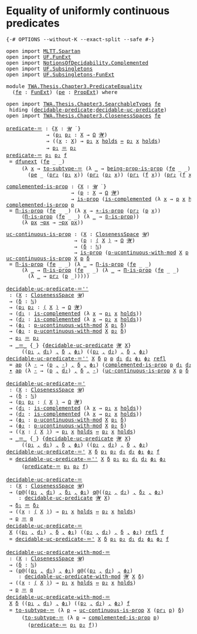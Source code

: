 # Equality of uniformly continuous predicates

<pre class="Agda"><a id="56" class="Symbol">{-#</a> <a id="60" class="Keyword">OPTIONS</a> <a id="68" class="Pragma">--without-K</a> <a id="80" class="Pragma">--exact-split</a> <a id="94" class="Pragma">--safe</a> <a id="101" class="Symbol">#-}</a>

<a id="106" class="Keyword">open</a> <a id="111" class="Keyword">import</a> <a id="118" href="MLTT.Spartan.html" class="Module">MLTT.Spartan</a>
<a id="131" class="Keyword">open</a> <a id="136" class="Keyword">import</a> <a id="143" href="UF.FunExt.html" class="Module">UF.FunExt</a>
<a id="153" class="Keyword">open</a> <a id="158" class="Keyword">import</a> <a id="165" href="NotionsOfDecidability.Complemented.html" class="Module">NotionsOfDecidability.Complemented</a>
<a id="200" class="Keyword">open</a> <a id="205" class="Keyword">import</a> <a id="212" href="UF.Subsingletons.html" class="Module">UF.Subsingletons</a>
<a id="229" class="Keyword">open</a> <a id="234" class="Keyword">import</a> <a id="241" href="UF.Subsingletons-FunExt.html" class="Module">UF.Subsingletons-FunExt</a>

<a id="266" class="Keyword">module</a> <a id="273" href="TWA.Thesis.Chapter3.PredicateEquality.html" class="Module">TWA.Thesis.Chapter3.PredicateEquality</a>
  <a id="313" class="Symbol">(</a><a id="314" href="TWA.Thesis.Chapter3.PredicateEquality.html#314" class="Bound">fe</a> <a id="317" class="Symbol">:</a> <a id="319" href="UF.FunExt.html#970" class="Function">FunExt</a><a id="325" class="Symbol">)</a> <a id="327" class="Symbol">(</a><a id="328" href="TWA.Thesis.Chapter3.PredicateEquality.html#328" class="Bound">pe</a> <a id="331" class="Symbol">:</a> <a id="333" href="UF.Subsingletons.html#14254" class="Function">PropExt</a><a id="340" class="Symbol">)</a> <a id="342" class="Keyword">where</a>

<a id="349" class="Keyword">open</a> <a id="354" class="Keyword">import</a> <a id="361" href="TWA.Thesis.Chapter3.SearchableTypes.html" class="Module">TWA.Thesis.Chapter3.SearchableTypes</a> <a id="397" href="TWA.Thesis.Chapter3.PredicateEquality.html#314" class="Bound">fe</a>
 <a id="401" class="Keyword">hiding</a> <a id="408" class="Symbol">(</a><a id="409" href="TWA.Thesis.Chapter3.SearchableTypes.html#704" class="Function">decidable-predicate</a><a id="428" class="Symbol">;</a><a id="429" href="TWA.Thesis.Chapter3.SearchableTypes.html#6362" class="Function">decidable-uc-predicate</a><a id="451" class="Symbol">)</a>
<a id="453" class="Keyword">open</a> <a id="458" class="Keyword">import</a> <a id="465" href="TWA.Thesis.Chapter3.ClosenessSpaces.html" class="Module">TWA.Thesis.Chapter3.ClosenessSpaces</a> <a id="501" href="TWA.Thesis.Chapter3.PredicateEquality.html#314" class="Bound">fe</a>

<a id="predicate-＝"></a><a id="505" href="TWA.Thesis.Chapter3.PredicateEquality.html#505" class="Function">predicate-＝</a> <a id="517" class="Symbol">:</a> <a id="519" class="Symbol">{</a><a id="520" href="TWA.Thesis.Chapter3.PredicateEquality.html#520" class="Bound">X</a> <a id="522" class="Symbol">:</a> <a id="524" href="MLTT.Universes.html#265" class="Generalizable">𝓤</a> <a id="526" href="MLTT.Universes.html#408" class="Function Operator">̇</a> <a id="528" class="Symbol">}</a>
             <a id="543" class="Symbol">→</a> <a id="545" class="Symbol">(</a><a id="546" href="TWA.Thesis.Chapter3.PredicateEquality.html#546" class="Bound">p₁</a> <a id="549" href="TWA.Thesis.Chapter3.PredicateEquality.html#549" class="Bound">p₂</a> <a id="552" class="Symbol">:</a> <a id="554" href="TWA.Thesis.Chapter3.PredicateEquality.html#520" class="Bound">X</a> <a id="556" class="Symbol">→</a> <a id="558" href="UF.Subsingletons.html#19970" class="Function">Ω</a> <a id="560" href="MLTT.Universes.html#269" class="Generalizable">𝓦</a><a id="561" class="Symbol">)</a>
             <a id="576" class="Symbol">→</a> <a id="578" class="Symbol">((</a><a id="580" href="TWA.Thesis.Chapter3.PredicateEquality.html#580" class="Bound">x</a> <a id="582" class="Symbol">:</a> <a id="584" href="TWA.Thesis.Chapter3.PredicateEquality.html#520" class="Bound">X</a><a id="585" class="Symbol">)</a> <a id="587" class="Symbol">→</a> <a id="589" href="TWA.Thesis.Chapter3.PredicateEquality.html#546" class="Bound">p₁</a> <a id="592" href="TWA.Thesis.Chapter3.PredicateEquality.html#580" class="Bound">x</a> <a id="594" href="UF.Subsingletons.html#20026" class="Function Operator">holds</a> <a id="600" href="Notation.General.html#1602" class="Function Operator">⇔</a> <a id="602" href="TWA.Thesis.Chapter3.PredicateEquality.html#549" class="Bound">p₂</a> <a id="605" href="TWA.Thesis.Chapter3.PredicateEquality.html#580" class="Bound">x</a> <a id="607" href="UF.Subsingletons.html#20026" class="Function Operator">holds</a><a id="612" class="Symbol">)</a>
             <a id="627" class="Symbol">→</a> <a id="629" href="TWA.Thesis.Chapter3.PredicateEquality.html#546" class="Bound">p₁</a> <a id="632" href="MLTT.Id.html#207" class="Datatype Operator">＝</a> <a id="634" href="TWA.Thesis.Chapter3.PredicateEquality.html#549" class="Bound">p₂</a>
<a id="637" href="TWA.Thesis.Chapter3.PredicateEquality.html#505" class="Function">predicate-＝</a> <a id="649" href="TWA.Thesis.Chapter3.PredicateEquality.html#649" class="Bound">p₁</a> <a id="652" href="TWA.Thesis.Chapter3.PredicateEquality.html#652" class="Bound">p₂</a> <a id="655" href="TWA.Thesis.Chapter3.PredicateEquality.html#655" class="Bound">f</a>
 <a id="658" class="Symbol">=</a> <a id="660" href="UF.FunExt.html#1217" class="Function">dfunext</a> <a id="668" class="Symbol">(</a><a id="669" href="TWA.Thesis.Chapter3.PredicateEquality.html#314" class="Bound">fe</a> <a id="672" class="Symbol">_</a> <a id="674" class="Symbol">_)</a>
     <a id="682" class="Symbol">(λ</a> <a id="685" href="TWA.Thesis.Chapter3.PredicateEquality.html#685" class="Bound">x</a> <a id="687" class="Symbol">→</a> <a id="689" href="UF.Subsingletons.html#11071" class="Function">to-subtype-＝</a> <a id="702" class="Symbol">(λ</a> <a id="705" href="TWA.Thesis.Chapter3.PredicateEquality.html#705" class="Bound">_</a> <a id="707" class="Symbol">→</a> <a id="709" href="UF.Subsingletons-FunExt.html#1388" class="Function">being-prop-is-prop</a> <a id="728" class="Symbol">(</a><a id="729" href="TWA.Thesis.Chapter3.PredicateEquality.html#314" class="Bound">fe</a> <a id="732" class="Symbol">_</a> <a id="734" class="Symbol">_))</a>
       <a id="745" class="Symbol">(</a><a id="746" href="TWA.Thesis.Chapter3.PredicateEquality.html#328" class="Bound">pe</a> <a id="749" class="Symbol">_</a> <a id="751" class="Symbol">(</a><a id="752" href="MLTT.Sigma-Type.html#224" class="Field">pr₂</a> <a id="756" class="Symbol">(</a><a id="757" href="TWA.Thesis.Chapter3.PredicateEquality.html#649" class="Bound">p₁</a> <a id="760" href="TWA.Thesis.Chapter3.PredicateEquality.html#685" class="Bound">x</a><a id="761" class="Symbol">))</a> <a id="764" class="Symbol">(</a><a id="765" href="MLTT.Sigma-Type.html#224" class="Field">pr₂</a> <a id="769" class="Symbol">(</a><a id="770" href="TWA.Thesis.Chapter3.PredicateEquality.html#652" class="Bound">p₂</a> <a id="773" href="TWA.Thesis.Chapter3.PredicateEquality.html#685" class="Bound">x</a><a id="774" class="Symbol">))</a> <a id="777" class="Symbol">(</a><a id="778" href="MLTT.Sigma-Type.html#213" class="Field">pr₁</a> <a id="782" class="Symbol">(</a><a id="783" href="TWA.Thesis.Chapter3.PredicateEquality.html#655" class="Bound">f</a> <a id="785" href="TWA.Thesis.Chapter3.PredicateEquality.html#685" class="Bound">x</a><a id="786" class="Symbol">))</a> <a id="789" class="Symbol">(</a><a id="790" href="MLTT.Sigma-Type.html#224" class="Field">pr₂</a> <a id="794" class="Symbol">(</a><a id="795" href="TWA.Thesis.Chapter3.PredicateEquality.html#655" class="Bound">f</a> <a id="797" href="TWA.Thesis.Chapter3.PredicateEquality.html#685" class="Bound">x</a><a id="798" class="Symbol">))))</a>

<a id="complemented-is-prop"></a><a id="804" href="TWA.Thesis.Chapter3.PredicateEquality.html#804" class="Function">complemented-is-prop</a> <a id="825" class="Symbol">:</a> <a id="827" class="Symbol">{</a><a id="828" href="TWA.Thesis.Chapter3.PredicateEquality.html#828" class="Bound">X</a> <a id="830" class="Symbol">:</a> <a id="832" href="MLTT.Universes.html#265" class="Generalizable">𝓤</a> <a id="834" href="MLTT.Universes.html#408" class="Function Operator">̇</a> <a id="836" class="Symbol">}</a>
                     <a id="859" class="Symbol">→</a> <a id="861" class="Symbol">(</a><a id="862" href="TWA.Thesis.Chapter3.PredicateEquality.html#862" class="Bound">p</a> <a id="864" class="Symbol">:</a> <a id="866" href="TWA.Thesis.Chapter3.PredicateEquality.html#828" class="Bound">X</a> <a id="868" class="Symbol">→</a> <a id="870" href="UF.Subsingletons.html#19970" class="Function">Ω</a> <a id="872" href="MLTT.Universes.html#269" class="Generalizable">𝓦</a><a id="873" class="Symbol">)</a>
                     <a id="896" class="Symbol">→</a> <a id="898" href="UF.Subsingletons.html#484" class="Function">is-prop</a> <a id="906" class="Symbol">(</a><a id="907" href="NotionsOfDecidability.Complemented.html#500" class="Function">is-complemented</a> <a id="923" class="Symbol">(λ</a> <a id="926" href="TWA.Thesis.Chapter3.PredicateEquality.html#926" class="Bound">x</a> <a id="928" class="Symbol">→</a> <a id="930" href="TWA.Thesis.Chapter3.PredicateEquality.html#862" class="Bound">p</a> <a id="932" href="TWA.Thesis.Chapter3.PredicateEquality.html#926" class="Bound">x</a> <a id="934" href="UF.Subsingletons.html#20026" class="Function Operator">holds</a><a id="939" class="Symbol">))</a>
<a id="942" href="TWA.Thesis.Chapter3.PredicateEquality.html#804" class="Function">complemented-is-prop</a> <a id="963" href="TWA.Thesis.Chapter3.PredicateEquality.html#963" class="Bound">p</a>
 <a id="966" class="Symbol">=</a> <a id="968" href="UF.Subsingletons-FunExt.html#634" class="Function">Π-is-prop</a> <a id="978" class="Symbol">(</a><a id="979" href="TWA.Thesis.Chapter3.PredicateEquality.html#314" class="Bound">fe</a> <a id="982" class="Symbol">_</a> <a id="984" class="Symbol">_)</a> <a id="987" class="Symbol">(λ</a> <a id="990" href="TWA.Thesis.Chapter3.PredicateEquality.html#990" class="Bound">x</a> <a id="992" class="Symbol">→</a> <a id="994" href="UF.Subsingletons.html#17350" class="Function">+-is-prop</a> <a id="1004" class="Symbol">(</a><a id="1005" href="MLTT.Sigma-Type.html#224" class="Field">pr₂</a> <a id="1009" class="Symbol">(</a><a id="1010" href="TWA.Thesis.Chapter3.PredicateEquality.html#963" class="Bound">p</a> <a id="1012" href="TWA.Thesis.Chapter3.PredicateEquality.html#990" class="Bound">x</a><a id="1013" class="Symbol">))</a>
     <a id="1021" class="Symbol">(</a><a id="1022" href="UF.Subsingletons-FunExt.html#634" class="Function">Π-is-prop</a> <a id="1032" class="Symbol">(</a><a id="1033" href="TWA.Thesis.Chapter3.PredicateEquality.html#314" class="Bound">fe</a> <a id="1036" class="Symbol">_</a> <a id="1038" class="Symbol">_)</a> <a id="1041" class="Symbol">(λ</a> <a id="1044" href="TWA.Thesis.Chapter3.PredicateEquality.html#1044" class="Bound">_</a> <a id="1046" class="Symbol">→</a> <a id="1048" href="UF.Subsingletons.html#2826" class="Function">𝟘-is-prop</a><a id="1057" class="Symbol">))</a>
     <a id="1065" class="Symbol">(λ</a> <a id="1068" href="TWA.Thesis.Chapter3.PredicateEquality.html#1068" class="Bound">px</a> <a id="1071" href="TWA.Thesis.Chapter3.PredicateEquality.html#1071" class="Bound">¬px</a> <a id="1075" class="Symbol">→</a> <a id="1077" href="TWA.Thesis.Chapter3.PredicateEquality.html#1071" class="Bound">¬px</a> <a id="1081" href="TWA.Thesis.Chapter3.PredicateEquality.html#1068" class="Bound">px</a><a id="1083" class="Symbol">))</a>

<a id="uc-continuous-is-prop"></a><a id="1087" href="TWA.Thesis.Chapter3.PredicateEquality.html#1087" class="Function">uc-continuous-is-prop</a> <a id="1109" class="Symbol">:</a> <a id="1111" class="Symbol">(</a><a id="1112" href="TWA.Thesis.Chapter3.PredicateEquality.html#1112" class="Bound">X</a> <a id="1114" class="Symbol">:</a> <a id="1116" href="TWA.Thesis.Chapter3.ClosenessSpaces.html#2292" class="Function">ClosenessSpace</a> <a id="1131" href="MLTT.Universes.html#265" class="Generalizable">𝓤</a><a id="1132" class="Symbol">)</a>
                      <a id="1156" class="Symbol">→</a> <a id="1158" class="Symbol">(</a><a id="1159" href="TWA.Thesis.Chapter3.PredicateEquality.html#1159" class="Bound">p</a> <a id="1161" class="Symbol">:</a> <a id="1163" href="TWA.Thesis.Chapter3.ClosenessSpaces.html#2465" class="Function Operator">⟨</a> <a id="1165" href="TWA.Thesis.Chapter3.PredicateEquality.html#1112" class="Bound">X</a> <a id="1167" href="TWA.Thesis.Chapter3.ClosenessSpaces.html#2465" class="Function Operator">⟩</a> <a id="1169" class="Symbol">→</a> <a id="1171" href="UF.Subsingletons.html#19970" class="Function">Ω</a> <a id="1173" href="MLTT.Universes.html#269" class="Generalizable">𝓦</a><a id="1174" class="Symbol">)</a>
                      <a id="1198" class="Symbol">→</a> <a id="1200" class="Symbol">(</a><a id="1201" href="TWA.Thesis.Chapter3.PredicateEquality.html#1201" class="Bound">δ</a> <a id="1203" class="Symbol">:</a> <a id="1205" href="MLTT.Natural-Numbers-Type.html#110" class="Datatype">ℕ</a><a id="1206" class="Symbol">)</a>
                      <a id="1230" class="Symbol">→</a> <a id="1232" href="UF.Subsingletons.html#484" class="Function">is-prop</a> <a id="1240" class="Symbol">(</a><a id="1241" href="TWA.Thesis.Chapter3.ClosenessSpaces.html#7603" class="Function">p-ucontinuous-with-mod</a> <a id="1264" href="TWA.Thesis.Chapter3.PredicateEquality.html#1112" class="Bound">X</a> <a id="1266" href="TWA.Thesis.Chapter3.PredicateEquality.html#1159" class="Bound">p</a> <a id="1268" href="TWA.Thesis.Chapter3.PredicateEquality.html#1201" class="Bound">δ</a><a id="1269" class="Symbol">)</a>
<a id="1271" href="TWA.Thesis.Chapter3.PredicateEquality.html#1087" class="Function">uc-continuous-is-prop</a> <a id="1293" href="TWA.Thesis.Chapter3.PredicateEquality.html#1293" class="Bound">X</a> <a id="1295" href="TWA.Thesis.Chapter3.PredicateEquality.html#1295" class="Bound">p</a> <a id="1297" href="TWA.Thesis.Chapter3.PredicateEquality.html#1297" class="Bound">δ</a>
 <a id="1300" class="Symbol">=</a> <a id="1302" href="UF.Subsingletons-FunExt.html#634" class="Function">Π-is-prop</a> <a id="1312" class="Symbol">(</a><a id="1313" href="TWA.Thesis.Chapter3.PredicateEquality.html#314" class="Bound">fe</a> <a id="1316" class="Symbol">_</a> <a id="1318" class="Symbol">_)</a> <a id="1321" class="Symbol">(λ</a> <a id="1324" href="TWA.Thesis.Chapter3.PredicateEquality.html#1324" class="Bound">_</a> <a id="1326" class="Symbol">→</a> <a id="1328" href="UF.Subsingletons-FunExt.html#634" class="Function">Π-is-prop</a> <a id="1338" class="Symbol">(</a><a id="1339" href="TWA.Thesis.Chapter3.PredicateEquality.html#314" class="Bound">fe</a> <a id="1342" class="Symbol">_</a> <a id="1344" class="Symbol">_)</a>
     <a id="1352" class="Symbol">(λ</a> <a id="1355" href="TWA.Thesis.Chapter3.PredicateEquality.html#1355" class="Bound">_</a> <a id="1357" class="Symbol">→</a> <a id="1359" href="UF.Subsingletons-FunExt.html#634" class="Function">Π-is-prop</a> <a id="1369" class="Symbol">(</a><a id="1370" href="TWA.Thesis.Chapter3.PredicateEquality.html#314" class="Bound">fe</a> <a id="1373" class="Symbol">_</a> <a id="1375" class="Symbol">_)</a> <a id="1378" class="Symbol">(λ</a> <a id="1381" href="TWA.Thesis.Chapter3.PredicateEquality.html#1381" class="Bound">_</a> <a id="1383" class="Symbol">→</a> <a id="1385" href="UF.Subsingletons-FunExt.html#634" class="Function">Π-is-prop</a> <a id="1395" class="Symbol">(</a><a id="1396" href="TWA.Thesis.Chapter3.PredicateEquality.html#314" class="Bound">fe</a> <a id="1399" class="Symbol">_</a> <a id="1401" class="Symbol">_)</a>
       <a id="1411" class="Symbol">(λ</a> <a id="1414" href="TWA.Thesis.Chapter3.PredicateEquality.html#1414" class="Bound">_</a> <a id="1416" class="Symbol">→</a> <a id="1418" href="MLTT.Sigma-Type.html#224" class="Field">pr₂</a> <a id="1422" class="Symbol">(</a><a id="1423" href="TWA.Thesis.Chapter3.PredicateEquality.html#1295" class="Bound">p</a> <a id="1425" class="Symbol">_)))))</a>

<a id="decidable-uc-predicate-＝&#39;&#39;"></a><a id="1433" href="TWA.Thesis.Chapter3.PredicateEquality.html#1433" class="Function">decidable-uc-predicate-＝&#39;&#39;</a>
 <a id="1461" class="Symbol">:</a> <a id="1463" class="Symbol">(</a><a id="1464" href="TWA.Thesis.Chapter3.PredicateEquality.html#1464" class="Bound">X</a> <a id="1466" class="Symbol">:</a> <a id="1468" href="TWA.Thesis.Chapter3.ClosenessSpaces.html#2292" class="Function">ClosenessSpace</a> <a id="1483" href="MLTT.Universes.html#265" class="Generalizable">𝓤</a><a id="1484" class="Symbol">)</a>
 <a id="1487" class="Symbol">→</a> <a id="1489" class="Symbol">(</a><a id="1490" href="TWA.Thesis.Chapter3.PredicateEquality.html#1490" class="Bound">δ</a> <a id="1492" class="Symbol">:</a> <a id="1494" href="MLTT.Natural-Numbers-Type.html#110" class="Datatype">ℕ</a><a id="1495" class="Symbol">)</a>
 <a id="1498" class="Symbol">→</a> <a id="1500" class="Symbol">(</a><a id="1501" href="TWA.Thesis.Chapter3.PredicateEquality.html#1501" class="Bound">p₁</a> <a id="1504" href="TWA.Thesis.Chapter3.PredicateEquality.html#1504" class="Bound">p₂</a> <a id="1507" class="Symbol">:</a> <a id="1509" href="TWA.Thesis.Chapter3.ClosenessSpaces.html#2465" class="Function Operator">⟨</a> <a id="1511" href="TWA.Thesis.Chapter3.PredicateEquality.html#1464" class="Bound">X</a> <a id="1513" href="TWA.Thesis.Chapter3.ClosenessSpaces.html#2465" class="Function Operator">⟩</a> <a id="1515" class="Symbol">→</a> <a id="1517" href="UF.Subsingletons.html#19970" class="Function">Ω</a> <a id="1519" href="MLTT.Universes.html#269" class="Generalizable">𝓦</a><a id="1520" class="Symbol">)</a>
 <a id="1523" class="Symbol">→</a> <a id="1525" class="Symbol">(</a><a id="1526" href="TWA.Thesis.Chapter3.PredicateEquality.html#1526" class="Bound">d₁</a> <a id="1529" class="Symbol">:</a> <a id="1531" href="NotionsOfDecidability.Complemented.html#500" class="Function">is-complemented</a> <a id="1547" class="Symbol">(λ</a> <a id="1550" href="TWA.Thesis.Chapter3.PredicateEquality.html#1550" class="Bound">x</a> <a id="1552" class="Symbol">→</a> <a id="1554" href="TWA.Thesis.Chapter3.PredicateEquality.html#1501" class="Bound">p₁</a> <a id="1557" href="TWA.Thesis.Chapter3.PredicateEquality.html#1550" class="Bound">x</a> <a id="1559" href="UF.Subsingletons.html#20026" class="Function Operator">holds</a><a id="1564" class="Symbol">))</a>
 <a id="1568" class="Symbol">→</a> <a id="1570" class="Symbol">(</a><a id="1571" href="TWA.Thesis.Chapter3.PredicateEquality.html#1571" class="Bound">d₂</a> <a id="1574" class="Symbol">:</a> <a id="1576" href="NotionsOfDecidability.Complemented.html#500" class="Function">is-complemented</a> <a id="1592" class="Symbol">(λ</a> <a id="1595" href="TWA.Thesis.Chapter3.PredicateEquality.html#1595" class="Bound">x</a> <a id="1597" class="Symbol">→</a> <a id="1599" href="TWA.Thesis.Chapter3.PredicateEquality.html#1504" class="Bound">p₂</a> <a id="1602" href="TWA.Thesis.Chapter3.PredicateEquality.html#1595" class="Bound">x</a> <a id="1604" href="UF.Subsingletons.html#20026" class="Function Operator">holds</a><a id="1609" class="Symbol">))</a>
 <a id="1613" class="Symbol">→</a> <a id="1615" class="Symbol">(</a><a id="1616" href="TWA.Thesis.Chapter3.PredicateEquality.html#1616" class="Bound">ϕ₁</a> <a id="1619" class="Symbol">:</a> <a id="1621" href="TWA.Thesis.Chapter3.ClosenessSpaces.html#7603" class="Function">p-ucontinuous-with-mod</a> <a id="1644" href="TWA.Thesis.Chapter3.PredicateEquality.html#1464" class="Bound">X</a> <a id="1646" href="TWA.Thesis.Chapter3.PredicateEquality.html#1501" class="Bound">p₁</a> <a id="1649" href="TWA.Thesis.Chapter3.PredicateEquality.html#1490" class="Bound">δ</a><a id="1650" class="Symbol">)</a>
 <a id="1653" class="Symbol">→</a> <a id="1655" class="Symbol">(</a><a id="1656" href="TWA.Thesis.Chapter3.PredicateEquality.html#1656" class="Bound">ϕ₂</a> <a id="1659" class="Symbol">:</a> <a id="1661" href="TWA.Thesis.Chapter3.ClosenessSpaces.html#7603" class="Function">p-ucontinuous-with-mod</a> <a id="1684" href="TWA.Thesis.Chapter3.PredicateEquality.html#1464" class="Bound">X</a> <a id="1686" href="TWA.Thesis.Chapter3.PredicateEquality.html#1504" class="Bound">p₂</a> <a id="1689" href="TWA.Thesis.Chapter3.PredicateEquality.html#1490" class="Bound">δ</a><a id="1690" class="Symbol">)</a>
 <a id="1693" class="Symbol">→</a> <a id="1695" href="TWA.Thesis.Chapter3.PredicateEquality.html#1501" class="Bound">p₁</a> <a id="1698" href="MLTT.Id.html#207" class="Datatype Operator">＝</a> <a id="1700" href="TWA.Thesis.Chapter3.PredicateEquality.html#1504" class="Bound">p₂</a>
 <a id="1704" class="Symbol">→</a> <a id="1706" href="MLTT.Id.html#207" class="Datatype Operator">_＝_</a> <a id="1710" class="Symbol">{_}</a> <a id="1714" class="Symbol">{</a><a id="1715" href="TWA.Thesis.Chapter3.ClosenessSpaces.html#10218" class="Function">decidable-uc-predicate</a> <a id="1738" href="MLTT.Universes.html#269" class="Generalizable">𝓦</a> <a id="1740" href="TWA.Thesis.Chapter3.PredicateEquality.html#1464" class="Bound">X</a><a id="1741" class="Symbol">}</a>
     <a id="1748" class="Symbol">((</a><a id="1750" href="TWA.Thesis.Chapter3.PredicateEquality.html#1501" class="Bound">p₁</a> <a id="1753" href="MLTT.Sigma.html#409" class="InductiveConstructor Operator">,</a> <a id="1755" href="TWA.Thesis.Chapter3.PredicateEquality.html#1526" class="Bound">d₁</a><a id="1757" class="Symbol">)</a> <a id="1759" href="MLTT.Sigma.html#409" class="InductiveConstructor Operator">,</a> <a id="1761" href="TWA.Thesis.Chapter3.PredicateEquality.html#1490" class="Bound">δ</a> <a id="1763" href="MLTT.Sigma.html#409" class="InductiveConstructor Operator">,</a> <a id="1765" href="TWA.Thesis.Chapter3.PredicateEquality.html#1616" class="Bound">ϕ₁</a><a id="1767" class="Symbol">)</a> <a id="1769" class="Symbol">((</a><a id="1771" href="TWA.Thesis.Chapter3.PredicateEquality.html#1504" class="Bound">p₂</a> <a id="1774" href="MLTT.Sigma.html#409" class="InductiveConstructor Operator">,</a> <a id="1776" href="TWA.Thesis.Chapter3.PredicateEquality.html#1571" class="Bound">d₂</a><a id="1778" class="Symbol">)</a> <a id="1780" href="MLTT.Sigma.html#409" class="InductiveConstructor Operator">,</a> <a id="1782" href="TWA.Thesis.Chapter3.PredicateEquality.html#1490" class="Bound">δ</a> <a id="1784" href="MLTT.Sigma.html#409" class="InductiveConstructor Operator">,</a> <a id="1786" href="TWA.Thesis.Chapter3.PredicateEquality.html#1656" class="Bound">ϕ₂</a><a id="1788" class="Symbol">)</a>
<a id="1790" href="TWA.Thesis.Chapter3.PredicateEquality.html#1433" class="Function">decidable-uc-predicate-＝&#39;&#39;</a> <a id="1817" href="TWA.Thesis.Chapter3.PredicateEquality.html#1817" class="Bound">X</a> <a id="1819" href="TWA.Thesis.Chapter3.PredicateEquality.html#1819" class="Bound">δ</a> <a id="1821" href="TWA.Thesis.Chapter3.PredicateEquality.html#1821" class="Bound">p</a> <a id="1823" href="TWA.Thesis.Chapter3.PredicateEquality.html#1821" class="Bound">p</a> <a id="1825" href="TWA.Thesis.Chapter3.PredicateEquality.html#1825" class="Bound">d₁</a> <a id="1828" href="TWA.Thesis.Chapter3.PredicateEquality.html#1828" class="Bound">d₂</a> <a id="1831" href="TWA.Thesis.Chapter3.PredicateEquality.html#1831" class="Bound">ϕ₁</a> <a id="1834" href="TWA.Thesis.Chapter3.PredicateEquality.html#1834" class="Bound">ϕ₂</a> <a id="1837" href="MLTT.Identity-Type.html#172" class="InductiveConstructor">refl</a>
 <a id="1843" class="Symbol">=</a> <a id="1845" href="MLTT.Id.html#1151" class="Function">ap</a> <a id="1848" class="Symbol">(λ</a> <a id="1851" href="TWA.Thesis.Chapter3.PredicateEquality.html#1851" class="Bound">-</a> <a id="1853" class="Symbol">→</a> <a id="1855" class="Symbol">(</a><a id="1856" href="TWA.Thesis.Chapter3.PredicateEquality.html#1821" class="Bound">p</a> <a id="1858" href="MLTT.Sigma.html#409" class="InductiveConstructor Operator">,</a> <a id="1860" href="TWA.Thesis.Chapter3.PredicateEquality.html#1851" class="Bound">-</a><a id="1861" class="Symbol">)</a> <a id="1863" href="MLTT.Sigma.html#409" class="InductiveConstructor Operator">,</a> <a id="1865" href="TWA.Thesis.Chapter3.PredicateEquality.html#1819" class="Bound">δ</a> <a id="1867" href="MLTT.Sigma.html#409" class="InductiveConstructor Operator">,</a> <a id="1869" href="TWA.Thesis.Chapter3.PredicateEquality.html#1831" class="Bound">ϕ₁</a><a id="1871" class="Symbol">)</a> <a id="1873" class="Symbol">(</a><a id="1874" href="TWA.Thesis.Chapter3.PredicateEquality.html#804" class="Function">complemented-is-prop</a> <a id="1895" href="TWA.Thesis.Chapter3.PredicateEquality.html#1821" class="Bound">p</a> <a id="1897" href="TWA.Thesis.Chapter3.PredicateEquality.html#1825" class="Bound">d₁</a> <a id="1900" href="TWA.Thesis.Chapter3.PredicateEquality.html#1828" class="Bound">d₂</a><a id="1902" class="Symbol">)</a>
 <a id="1905" href="MLTT.Id.html#983" class="Function Operator">∙</a> <a id="1907" href="MLTT.Id.html#1151" class="Function">ap</a> <a id="1910" class="Symbol">(λ</a> <a id="1913" href="TWA.Thesis.Chapter3.PredicateEquality.html#1913" class="Bound">-</a> <a id="1915" class="Symbol">→</a> <a id="1917" class="Symbol">(</a><a id="1918" href="TWA.Thesis.Chapter3.PredicateEquality.html#1821" class="Bound">p</a> <a id="1920" href="MLTT.Sigma.html#409" class="InductiveConstructor Operator">,</a> <a id="1922" href="TWA.Thesis.Chapter3.PredicateEquality.html#1828" class="Bound">d₂</a><a id="1924" class="Symbol">)</a> <a id="1926" href="MLTT.Sigma.html#409" class="InductiveConstructor Operator">,</a> <a id="1928" href="TWA.Thesis.Chapter3.PredicateEquality.html#1819" class="Bound">δ</a> <a id="1930" href="MLTT.Sigma.html#409" class="InductiveConstructor Operator">,</a> <a id="1932" href="TWA.Thesis.Chapter3.PredicateEquality.html#1913" class="Bound">-</a><a id="1933" class="Symbol">)</a> <a id="1935" class="Symbol">(</a><a id="1936" href="TWA.Thesis.Chapter3.PredicateEquality.html#1087" class="Function">uc-continuous-is-prop</a> <a id="1958" href="TWA.Thesis.Chapter3.PredicateEquality.html#1817" class="Bound">X</a> <a id="1960" href="TWA.Thesis.Chapter3.PredicateEquality.html#1821" class="Bound">p</a> <a id="1962" href="TWA.Thesis.Chapter3.PredicateEquality.html#1819" class="Bound">δ</a> <a id="1964" href="TWA.Thesis.Chapter3.PredicateEquality.html#1831" class="Bound">ϕ₁</a> <a id="1967" href="TWA.Thesis.Chapter3.PredicateEquality.html#1834" class="Bound">ϕ₂</a><a id="1969" class="Symbol">)</a>

<a id="decidable-uc-predicate-＝&#39;"></a><a id="1972" href="TWA.Thesis.Chapter3.PredicateEquality.html#1972" class="Function">decidable-uc-predicate-＝&#39;</a>
 <a id="1999" class="Symbol">:</a> <a id="2001" class="Symbol">(</a><a id="2002" href="TWA.Thesis.Chapter3.PredicateEquality.html#2002" class="Bound">X</a> <a id="2004" class="Symbol">:</a> <a id="2006" href="TWA.Thesis.Chapter3.ClosenessSpaces.html#2292" class="Function">ClosenessSpace</a> <a id="2021" href="MLTT.Universes.html#265" class="Generalizable">𝓤</a><a id="2022" class="Symbol">)</a>
 <a id="2025" class="Symbol">→</a> <a id="2027" class="Symbol">(</a><a id="2028" href="TWA.Thesis.Chapter3.PredicateEquality.html#2028" class="Bound">δ</a> <a id="2030" class="Symbol">:</a> <a id="2032" href="MLTT.Natural-Numbers-Type.html#110" class="Datatype">ℕ</a><a id="2033" class="Symbol">)</a>
 <a id="2036" class="Symbol">→</a> <a id="2038" class="Symbol">(</a><a id="2039" href="TWA.Thesis.Chapter3.PredicateEquality.html#2039" class="Bound">p₁</a> <a id="2042" href="TWA.Thesis.Chapter3.PredicateEquality.html#2042" class="Bound">p₂</a> <a id="2045" class="Symbol">:</a> <a id="2047" href="TWA.Thesis.Chapter3.ClosenessSpaces.html#2465" class="Function Operator">⟨</a> <a id="2049" href="TWA.Thesis.Chapter3.PredicateEquality.html#2002" class="Bound">X</a> <a id="2051" href="TWA.Thesis.Chapter3.ClosenessSpaces.html#2465" class="Function Operator">⟩</a> <a id="2053" class="Symbol">→</a> <a id="2055" href="UF.Subsingletons.html#19970" class="Function">Ω</a> <a id="2057" href="MLTT.Universes.html#269" class="Generalizable">𝓦</a><a id="2058" class="Symbol">)</a>
 <a id="2061" class="Symbol">→</a> <a id="2063" class="Symbol">(</a><a id="2064" href="TWA.Thesis.Chapter3.PredicateEquality.html#2064" class="Bound">d₁</a> <a id="2067" class="Symbol">:</a> <a id="2069" href="NotionsOfDecidability.Complemented.html#500" class="Function">is-complemented</a> <a id="2085" class="Symbol">(λ</a> <a id="2088" href="TWA.Thesis.Chapter3.PredicateEquality.html#2088" class="Bound">x</a> <a id="2090" class="Symbol">→</a> <a id="2092" href="TWA.Thesis.Chapter3.PredicateEquality.html#2039" class="Bound">p₁</a> <a id="2095" href="TWA.Thesis.Chapter3.PredicateEquality.html#2088" class="Bound">x</a> <a id="2097" href="UF.Subsingletons.html#20026" class="Function Operator">holds</a><a id="2102" class="Symbol">))</a>
 <a id="2106" class="Symbol">→</a> <a id="2108" class="Symbol">(</a><a id="2109" href="TWA.Thesis.Chapter3.PredicateEquality.html#2109" class="Bound">d₂</a> <a id="2112" class="Symbol">:</a> <a id="2114" href="NotionsOfDecidability.Complemented.html#500" class="Function">is-complemented</a> <a id="2130" class="Symbol">(λ</a> <a id="2133" href="TWA.Thesis.Chapter3.PredicateEquality.html#2133" class="Bound">x</a> <a id="2135" class="Symbol">→</a> <a id="2137" href="TWA.Thesis.Chapter3.PredicateEquality.html#2042" class="Bound">p₂</a> <a id="2140" href="TWA.Thesis.Chapter3.PredicateEquality.html#2133" class="Bound">x</a> <a id="2142" href="UF.Subsingletons.html#20026" class="Function Operator">holds</a><a id="2147" class="Symbol">))</a>
 <a id="2151" class="Symbol">→</a> <a id="2153" class="Symbol">(</a><a id="2154" href="TWA.Thesis.Chapter3.PredicateEquality.html#2154" class="Bound">ϕ₁</a> <a id="2157" class="Symbol">:</a> <a id="2159" href="TWA.Thesis.Chapter3.ClosenessSpaces.html#7603" class="Function">p-ucontinuous-with-mod</a> <a id="2182" href="TWA.Thesis.Chapter3.PredicateEquality.html#2002" class="Bound">X</a> <a id="2184" href="TWA.Thesis.Chapter3.PredicateEquality.html#2039" class="Bound">p₁</a> <a id="2187" href="TWA.Thesis.Chapter3.PredicateEquality.html#2028" class="Bound">δ</a><a id="2188" class="Symbol">)</a>
 <a id="2191" class="Symbol">→</a> <a id="2193" class="Symbol">(</a><a id="2194" href="TWA.Thesis.Chapter3.PredicateEquality.html#2194" class="Bound">ϕ₂</a> <a id="2197" class="Symbol">:</a> <a id="2199" href="TWA.Thesis.Chapter3.ClosenessSpaces.html#7603" class="Function">p-ucontinuous-with-mod</a> <a id="2222" href="TWA.Thesis.Chapter3.PredicateEquality.html#2002" class="Bound">X</a> <a id="2224" href="TWA.Thesis.Chapter3.PredicateEquality.html#2042" class="Bound">p₂</a> <a id="2227" href="TWA.Thesis.Chapter3.PredicateEquality.html#2028" class="Bound">δ</a><a id="2228" class="Symbol">)</a>
 <a id="2231" class="Symbol">→</a> <a id="2233" class="Symbol">((</a><a id="2235" href="TWA.Thesis.Chapter3.PredicateEquality.html#2235" class="Bound">x</a> <a id="2237" class="Symbol">:</a> <a id="2239" href="TWA.Thesis.Chapter3.ClosenessSpaces.html#2465" class="Function Operator">⟨</a> <a id="2241" href="TWA.Thesis.Chapter3.PredicateEquality.html#2002" class="Bound">X</a> <a id="2243" href="TWA.Thesis.Chapter3.ClosenessSpaces.html#2465" class="Function Operator">⟩</a><a id="2244" class="Symbol">)</a> <a id="2246" class="Symbol">→</a> <a id="2248" href="TWA.Thesis.Chapter3.PredicateEquality.html#2039" class="Bound">p₁</a> <a id="2251" href="TWA.Thesis.Chapter3.PredicateEquality.html#2235" class="Bound">x</a> <a id="2253" href="UF.Subsingletons.html#20026" class="Function Operator">holds</a> <a id="2259" href="Notation.General.html#1602" class="Function Operator">⇔</a> <a id="2261" href="TWA.Thesis.Chapter3.PredicateEquality.html#2042" class="Bound">p₂</a> <a id="2264" href="TWA.Thesis.Chapter3.PredicateEquality.html#2235" class="Bound">x</a> <a id="2266" href="UF.Subsingletons.html#20026" class="Function Operator">holds</a><a id="2271" class="Symbol">)</a>
 <a id="2274" class="Symbol">→</a> <a id="2276" href="MLTT.Id.html#207" class="Datatype Operator">_＝_</a> <a id="2280" class="Symbol">{_}</a> <a id="2284" class="Symbol">{</a><a id="2285" href="TWA.Thesis.Chapter3.ClosenessSpaces.html#10218" class="Function">decidable-uc-predicate</a> <a id="2308" href="MLTT.Universes.html#269" class="Generalizable">𝓦</a> <a id="2310" href="TWA.Thesis.Chapter3.PredicateEquality.html#2002" class="Bound">X</a><a id="2311" class="Symbol">}</a>
     <a id="2318" class="Symbol">((</a><a id="2320" href="TWA.Thesis.Chapter3.PredicateEquality.html#2039" class="Bound">p₁</a> <a id="2323" href="MLTT.Sigma.html#409" class="InductiveConstructor Operator">,</a> <a id="2325" href="TWA.Thesis.Chapter3.PredicateEquality.html#2064" class="Bound">d₁</a><a id="2327" class="Symbol">)</a> <a id="2329" href="MLTT.Sigma.html#409" class="InductiveConstructor Operator">,</a> <a id="2331" href="TWA.Thesis.Chapter3.PredicateEquality.html#2028" class="Bound">δ</a> <a id="2333" href="MLTT.Sigma.html#409" class="InductiveConstructor Operator">,</a> <a id="2335" href="TWA.Thesis.Chapter3.PredicateEquality.html#2154" class="Bound">ϕ₁</a><a id="2337" class="Symbol">)</a> <a id="2339" class="Symbol">((</a><a id="2341" href="TWA.Thesis.Chapter3.PredicateEquality.html#2042" class="Bound">p₂</a> <a id="2344" href="MLTT.Sigma.html#409" class="InductiveConstructor Operator">,</a> <a id="2346" href="TWA.Thesis.Chapter3.PredicateEquality.html#2109" class="Bound">d₂</a><a id="2348" class="Symbol">)</a> <a id="2350" href="MLTT.Sigma.html#409" class="InductiveConstructor Operator">,</a> <a id="2352" href="TWA.Thesis.Chapter3.PredicateEquality.html#2028" class="Bound">δ</a> <a id="2354" href="MLTT.Sigma.html#409" class="InductiveConstructor Operator">,</a> <a id="2356" href="TWA.Thesis.Chapter3.PredicateEquality.html#2194" class="Bound">ϕ₂</a><a id="2358" class="Symbol">)</a>
<a id="2360" href="TWA.Thesis.Chapter3.PredicateEquality.html#1972" class="Function">decidable-uc-predicate-＝&#39;</a> <a id="2386" href="TWA.Thesis.Chapter3.PredicateEquality.html#2386" class="Bound">X</a> <a id="2388" href="TWA.Thesis.Chapter3.PredicateEquality.html#2388" class="Bound">δ</a> <a id="2390" href="TWA.Thesis.Chapter3.PredicateEquality.html#2390" class="Bound">p₁</a> <a id="2393" href="TWA.Thesis.Chapter3.PredicateEquality.html#2393" class="Bound">p₂</a> <a id="2396" href="TWA.Thesis.Chapter3.PredicateEquality.html#2396" class="Bound">d₁</a> <a id="2399" href="TWA.Thesis.Chapter3.PredicateEquality.html#2399" class="Bound">d₂</a> <a id="2402" href="TWA.Thesis.Chapter3.PredicateEquality.html#2402" class="Bound">ϕ₁</a> <a id="2405" href="TWA.Thesis.Chapter3.PredicateEquality.html#2405" class="Bound">ϕ₂</a> <a id="2408" href="TWA.Thesis.Chapter3.PredicateEquality.html#2408" class="Bound">f</a>
 <a id="2411" class="Symbol">=</a> <a id="2413" href="TWA.Thesis.Chapter3.PredicateEquality.html#1433" class="Function">decidable-uc-predicate-＝&#39;&#39;</a> <a id="2440" href="TWA.Thesis.Chapter3.PredicateEquality.html#2386" class="Bound">X</a> <a id="2442" href="TWA.Thesis.Chapter3.PredicateEquality.html#2388" class="Bound">δ</a> <a id="2444" href="TWA.Thesis.Chapter3.PredicateEquality.html#2390" class="Bound">p₁</a> <a id="2447" href="TWA.Thesis.Chapter3.PredicateEquality.html#2393" class="Bound">p₂</a> <a id="2450" href="TWA.Thesis.Chapter3.PredicateEquality.html#2396" class="Bound">d₁</a> <a id="2453" href="TWA.Thesis.Chapter3.PredicateEquality.html#2399" class="Bound">d₂</a> <a id="2456" href="TWA.Thesis.Chapter3.PredicateEquality.html#2402" class="Bound">ϕ₁</a> <a id="2459" href="TWA.Thesis.Chapter3.PredicateEquality.html#2405" class="Bound">ϕ₂</a>
     <a id="2467" class="Symbol">(</a><a id="2468" href="TWA.Thesis.Chapter3.PredicateEquality.html#505" class="Function">predicate-＝</a> <a id="2480" href="TWA.Thesis.Chapter3.PredicateEquality.html#2390" class="Bound">p₁</a> <a id="2483" href="TWA.Thesis.Chapter3.PredicateEquality.html#2393" class="Bound">p₂</a> <a id="2486" href="TWA.Thesis.Chapter3.PredicateEquality.html#2408" class="Bound">f</a><a id="2487" class="Symbol">)</a>

<a id="decidable-uc-predicate-＝"></a><a id="2490" href="TWA.Thesis.Chapter3.PredicateEquality.html#2490" class="Function">decidable-uc-predicate-＝</a>
 <a id="2516" class="Symbol">:</a> <a id="2518" class="Symbol">(</a><a id="2519" href="TWA.Thesis.Chapter3.PredicateEquality.html#2519" class="Bound">X</a> <a id="2521" class="Symbol">:</a> <a id="2523" href="TWA.Thesis.Chapter3.ClosenessSpaces.html#2292" class="Function">ClosenessSpace</a> <a id="2538" href="MLTT.Universes.html#265" class="Generalizable">𝓤</a><a id="2539" class="Symbol">)</a>
 <a id="2542" class="Symbol">→</a> <a id="2544" class="Symbol">(</a><a id="2545" href="TWA.Thesis.Chapter3.PredicateEquality.html#2545" class="Bound">p</a><a id="2546" class="Symbol">@((</a><a id="2549" href="TWA.Thesis.Chapter3.PredicateEquality.html#2549" class="Bound">p₁</a> <a id="2552" href="MLTT.Sigma.html#409" class="InductiveConstructor Operator">,</a> <a id="2554" href="TWA.Thesis.Chapter3.PredicateEquality.html#2554" class="Bound">d₁</a><a id="2556" class="Symbol">)</a> <a id="2558" href="MLTT.Sigma.html#409" class="InductiveConstructor Operator">,</a> <a id="2560" href="TWA.Thesis.Chapter3.PredicateEquality.html#2560" class="Bound">δ₁</a> <a id="2563" href="MLTT.Sigma.html#409" class="InductiveConstructor Operator">,</a> <a id="2565" href="TWA.Thesis.Chapter3.PredicateEquality.html#2565" class="Bound">ϕ₁</a><a id="2567" class="Symbol">)</a> <a id="2569" href="TWA.Thesis.Chapter3.PredicateEquality.html#2569" class="Bound">q</a><a id="2570" class="Symbol">@((</a><a id="2573" href="TWA.Thesis.Chapter3.PredicateEquality.html#2573" class="Bound">p₂</a> <a id="2576" href="MLTT.Sigma.html#409" class="InductiveConstructor Operator">,</a> <a id="2578" href="TWA.Thesis.Chapter3.PredicateEquality.html#2578" class="Bound">d₂</a><a id="2580" class="Symbol">)</a> <a id="2582" href="MLTT.Sigma.html#409" class="InductiveConstructor Operator">,</a> <a id="2584" href="TWA.Thesis.Chapter3.PredicateEquality.html#2584" class="Bound">δ₂</a> <a id="2587" href="MLTT.Sigma.html#409" class="InductiveConstructor Operator">,</a> <a id="2589" href="TWA.Thesis.Chapter3.PredicateEquality.html#2589" class="Bound">ϕ₂</a><a id="2591" class="Symbol">)</a>
    <a id="2597" class="Symbol">:</a> <a id="2599" href="TWA.Thesis.Chapter3.ClosenessSpaces.html#10218" class="Function">decidable-uc-predicate</a> <a id="2622" href="MLTT.Universes.html#269" class="Generalizable">𝓦</a> <a id="2624" href="TWA.Thesis.Chapter3.PredicateEquality.html#2519" class="Bound">X</a><a id="2625" class="Symbol">)</a>
 <a id="2628" class="Symbol">→</a> <a id="2630" href="TWA.Thesis.Chapter3.PredicateEquality.html#2560" class="Bound">δ₁</a> <a id="2633" href="MLTT.Id.html#207" class="Datatype Operator">＝</a> <a id="2635" href="TWA.Thesis.Chapter3.PredicateEquality.html#2584" class="Bound">δ₂</a>
 <a id="2639" class="Symbol">→</a> <a id="2641" class="Symbol">((</a><a id="2643" href="TWA.Thesis.Chapter3.PredicateEquality.html#2643" class="Bound">x</a> <a id="2645" class="Symbol">:</a> <a id="2647" href="TWA.Thesis.Chapter3.ClosenessSpaces.html#2465" class="Function Operator">⟨</a> <a id="2649" href="TWA.Thesis.Chapter3.PredicateEquality.html#2519" class="Bound">X</a> <a id="2651" href="TWA.Thesis.Chapter3.ClosenessSpaces.html#2465" class="Function Operator">⟩</a><a id="2652" class="Symbol">)</a> <a id="2654" class="Symbol">→</a> <a id="2656" href="TWA.Thesis.Chapter3.PredicateEquality.html#2549" class="Bound">p₁</a> <a id="2659" href="TWA.Thesis.Chapter3.PredicateEquality.html#2643" class="Bound">x</a> <a id="2661" href="UF.Subsingletons.html#20026" class="Function Operator">holds</a> <a id="2667" href="Notation.General.html#1602" class="Function Operator">⇔</a> <a id="2669" href="TWA.Thesis.Chapter3.PredicateEquality.html#2573" class="Bound">p₂</a> <a id="2672" href="TWA.Thesis.Chapter3.PredicateEquality.html#2643" class="Bound">x</a> <a id="2674" href="UF.Subsingletons.html#20026" class="Function Operator">holds</a><a id="2679" class="Symbol">)</a>
 <a id="2682" class="Symbol">→</a> <a id="2684" href="TWA.Thesis.Chapter3.PredicateEquality.html#2545" class="Bound">p</a> <a id="2686" href="MLTT.Id.html#207" class="Datatype Operator">＝</a> <a id="2688" href="TWA.Thesis.Chapter3.PredicateEquality.html#2569" class="Bound">q</a>
<a id="2690" href="TWA.Thesis.Chapter3.PredicateEquality.html#2490" class="Function">decidable-uc-predicate-＝</a>
 <a id="2716" href="TWA.Thesis.Chapter3.PredicateEquality.html#2716" class="Bound">X</a> <a id="2718" class="Symbol">((</a><a id="2720" href="TWA.Thesis.Chapter3.PredicateEquality.html#2720" class="Bound">p₁</a> <a id="2723" href="MLTT.Sigma.html#409" class="InductiveConstructor Operator">,</a> <a id="2725" href="TWA.Thesis.Chapter3.PredicateEquality.html#2725" class="Bound">d₁</a><a id="2727" class="Symbol">)</a> <a id="2729" href="MLTT.Sigma.html#409" class="InductiveConstructor Operator">,</a> <a id="2731" href="TWA.Thesis.Chapter3.PredicateEquality.html#2731" class="Bound">δ</a> <a id="2733" href="MLTT.Sigma.html#409" class="InductiveConstructor Operator">,</a> <a id="2735" href="TWA.Thesis.Chapter3.PredicateEquality.html#2735" class="Bound">ϕ₁</a><a id="2737" class="Symbol">)</a> <a id="2739" class="Symbol">((</a><a id="2741" href="TWA.Thesis.Chapter3.PredicateEquality.html#2741" class="Bound">p₂</a> <a id="2744" href="MLTT.Sigma.html#409" class="InductiveConstructor Operator">,</a> <a id="2746" href="TWA.Thesis.Chapter3.PredicateEquality.html#2746" class="Bound">d₂</a><a id="2748" class="Symbol">)</a> <a id="2750" href="MLTT.Sigma.html#409" class="InductiveConstructor Operator">,</a> <a id="2752" href="TWA.Thesis.Chapter3.PredicateEquality.html#2731" class="Bound">δ</a> <a id="2754" href="MLTT.Sigma.html#409" class="InductiveConstructor Operator">,</a> <a id="2756" href="TWA.Thesis.Chapter3.PredicateEquality.html#2756" class="Bound">ϕ₂</a><a id="2758" class="Symbol">)</a> <a id="2760" href="MLTT.Identity-Type.html#172" class="InductiveConstructor">refl</a> <a id="2765" href="TWA.Thesis.Chapter3.PredicateEquality.html#2765" class="Bound">f</a>
 <a id="2768" class="Symbol">=</a> <a id="2770" href="TWA.Thesis.Chapter3.PredicateEquality.html#1972" class="Function">decidable-uc-predicate-＝&#39;</a> <a id="2796" href="TWA.Thesis.Chapter3.PredicateEquality.html#2716" class="Bound">X</a> <a id="2798" href="TWA.Thesis.Chapter3.PredicateEquality.html#2731" class="Bound">δ</a> <a id="2800" href="TWA.Thesis.Chapter3.PredicateEquality.html#2720" class="Bound">p₁</a> <a id="2803" href="TWA.Thesis.Chapter3.PredicateEquality.html#2741" class="Bound">p₂</a> <a id="2806" href="TWA.Thesis.Chapter3.PredicateEquality.html#2725" class="Bound">d₁</a> <a id="2809" href="TWA.Thesis.Chapter3.PredicateEquality.html#2746" class="Bound">d₂</a> <a id="2812" href="TWA.Thesis.Chapter3.PredicateEquality.html#2735" class="Bound">ϕ₁</a> <a id="2815" href="TWA.Thesis.Chapter3.PredicateEquality.html#2756" class="Bound">ϕ₂</a> <a id="2818" href="TWA.Thesis.Chapter3.PredicateEquality.html#2765" class="Bound">f</a>

<a id="decidable-uc-predicate-with-mod-＝"></a><a id="2821" href="TWA.Thesis.Chapter3.PredicateEquality.html#2821" class="Function">decidable-uc-predicate-with-mod-＝</a>
 <a id="2856" class="Symbol">:</a> <a id="2858" class="Symbol">(</a><a id="2859" href="TWA.Thesis.Chapter3.PredicateEquality.html#2859" class="Bound">X</a> <a id="2861" class="Symbol">:</a> <a id="2863" href="TWA.Thesis.Chapter3.ClosenessSpaces.html#2292" class="Function">ClosenessSpace</a> <a id="2878" href="MLTT.Universes.html#265" class="Generalizable">𝓤</a><a id="2879" class="Symbol">)</a>
 <a id="2882" class="Symbol">→</a> <a id="2884" class="Symbol">(</a><a id="2885" href="TWA.Thesis.Chapter3.PredicateEquality.html#2885" class="Bound">δ</a> <a id="2887" class="Symbol">:</a> <a id="2889" href="MLTT.Natural-Numbers-Type.html#110" class="Datatype">ℕ</a><a id="2890" class="Symbol">)</a>
 <a id="2893" class="Symbol">→</a> <a id="2895" class="Symbol">(</a><a id="2896" href="TWA.Thesis.Chapter3.PredicateEquality.html#2896" class="Bound">p</a><a id="2897" class="Symbol">@((</a><a id="2900" href="TWA.Thesis.Chapter3.PredicateEquality.html#2900" class="Bound">p₁</a> <a id="2903" href="MLTT.Sigma.html#409" class="InductiveConstructor Operator">,</a> <a id="2905" href="TWA.Thesis.Chapter3.PredicateEquality.html#2905" class="Bound">d₁</a><a id="2907" class="Symbol">)</a> <a id="2909" href="MLTT.Sigma.html#409" class="InductiveConstructor Operator">,</a> <a id="2911" href="TWA.Thesis.Chapter3.PredicateEquality.html#2911" class="Bound">ϕ₁</a><a id="2913" class="Symbol">)</a> <a id="2915" href="TWA.Thesis.Chapter3.PredicateEquality.html#2915" class="Bound">q</a><a id="2916" class="Symbol">@((</a><a id="2919" href="TWA.Thesis.Chapter3.PredicateEquality.html#2919" class="Bound">p₂</a> <a id="2922" href="MLTT.Sigma.html#409" class="InductiveConstructor Operator">,</a> <a id="2924" href="TWA.Thesis.Chapter3.PredicateEquality.html#2924" class="Bound">d₂</a><a id="2926" class="Symbol">)</a> <a id="2928" href="MLTT.Sigma.html#409" class="InductiveConstructor Operator">,</a> <a id="2930" href="TWA.Thesis.Chapter3.PredicateEquality.html#2930" class="Bound">ϕ₂</a><a id="2932" class="Symbol">)</a>
    <a id="2938" class="Symbol">:</a> <a id="2940" href="TWA.Thesis.Chapter3.SearchableTypes.html#6162" class="Function">decidable-uc-predicate-with-mod</a> <a id="2972" href="MLTT.Universes.html#269" class="Generalizable">𝓦</a> <a id="2974" href="TWA.Thesis.Chapter3.PredicateEquality.html#2859" class="Bound">X</a> <a id="2976" href="TWA.Thesis.Chapter3.PredicateEquality.html#2885" class="Bound">δ</a><a id="2977" class="Symbol">)</a>
 <a id="2980" class="Symbol">→</a> <a id="2982" class="Symbol">((</a><a id="2984" href="TWA.Thesis.Chapter3.PredicateEquality.html#2984" class="Bound">x</a> <a id="2986" class="Symbol">:</a> <a id="2988" href="TWA.Thesis.Chapter3.ClosenessSpaces.html#2465" class="Function Operator">⟨</a> <a id="2990" href="TWA.Thesis.Chapter3.PredicateEquality.html#2859" class="Bound">X</a> <a id="2992" href="TWA.Thesis.Chapter3.ClosenessSpaces.html#2465" class="Function Operator">⟩</a><a id="2993" class="Symbol">)</a> <a id="2995" class="Symbol">→</a> <a id="2997" href="TWA.Thesis.Chapter3.PredicateEquality.html#2900" class="Bound">p₁</a> <a id="3000" href="TWA.Thesis.Chapter3.PredicateEquality.html#2984" class="Bound">x</a> <a id="3002" href="UF.Subsingletons.html#20026" class="Function Operator">holds</a> <a id="3008" href="Notation.General.html#1602" class="Function Operator">⇔</a> <a id="3010" href="TWA.Thesis.Chapter3.PredicateEquality.html#2919" class="Bound">p₂</a> <a id="3013" href="TWA.Thesis.Chapter3.PredicateEquality.html#2984" class="Bound">x</a> <a id="3015" href="UF.Subsingletons.html#20026" class="Function Operator">holds</a><a id="3020" class="Symbol">)</a>
 <a id="3023" class="Symbol">→</a> <a id="3025" href="TWA.Thesis.Chapter3.PredicateEquality.html#2896" class="Bound">p</a> <a id="3027" href="MLTT.Id.html#207" class="Datatype Operator">＝</a> <a id="3029" href="TWA.Thesis.Chapter3.PredicateEquality.html#2915" class="Bound">q</a>
<a id="3031" href="TWA.Thesis.Chapter3.PredicateEquality.html#2821" class="Function">decidable-uc-predicate-with-mod-＝</a>
 <a id="3066" href="TWA.Thesis.Chapter3.PredicateEquality.html#3066" class="Bound">X</a> <a id="3068" href="TWA.Thesis.Chapter3.PredicateEquality.html#3068" class="Bound">δ</a> <a id="3070" class="Symbol">((</a><a id="3072" href="TWA.Thesis.Chapter3.PredicateEquality.html#3072" class="Bound">p₁</a> <a id="3075" href="MLTT.Sigma.html#409" class="InductiveConstructor Operator">,</a> <a id="3077" href="TWA.Thesis.Chapter3.PredicateEquality.html#3077" class="Bound">d₁</a><a id="3079" class="Symbol">)</a> <a id="3081" href="MLTT.Sigma.html#409" class="InductiveConstructor Operator">,</a> <a id="3083" href="TWA.Thesis.Chapter3.PredicateEquality.html#3083" class="Bound">ϕ₁</a><a id="3085" class="Symbol">)</a> <a id="3087" class="Symbol">((</a><a id="3089" href="TWA.Thesis.Chapter3.PredicateEquality.html#3089" class="Bound">p₂</a> <a id="3092" href="MLTT.Sigma.html#409" class="InductiveConstructor Operator">,</a> <a id="3094" href="TWA.Thesis.Chapter3.PredicateEquality.html#3094" class="Bound">d₂</a><a id="3096" class="Symbol">)</a> <a id="3098" href="MLTT.Sigma.html#409" class="InductiveConstructor Operator">,</a> <a id="3100" href="TWA.Thesis.Chapter3.PredicateEquality.html#3100" class="Bound">ϕ₂</a><a id="3102" class="Symbol">)</a> <a id="3104" href="TWA.Thesis.Chapter3.PredicateEquality.html#3104" class="Bound">f</a>
 <a id="3107" class="Symbol">=</a> <a id="3109" href="UF.Subsingletons.html#11071" class="Function">to-subtype-＝</a> <a id="3122" class="Symbol">(λ</a> <a id="3125" href="TWA.Thesis.Chapter3.PredicateEquality.html#3125" class="Bound">p</a> <a id="3127" class="Symbol">→</a> <a id="3129" href="TWA.Thesis.Chapter3.PredicateEquality.html#1087" class="Function">uc-continuous-is-prop</a> <a id="3151" href="TWA.Thesis.Chapter3.PredicateEquality.html#3066" class="Bound">X</a> <a id="3153" class="Symbol">(</a><a id="3154" href="MLTT.Sigma-Type.html#213" class="Field">pr₁</a> <a id="3158" href="TWA.Thesis.Chapter3.PredicateEquality.html#3125" class="Bound">p</a><a id="3159" class="Symbol">)</a> <a id="3161" href="TWA.Thesis.Chapter3.PredicateEquality.html#3068" class="Bound">δ</a><a id="3162" class="Symbol">)</a>
     <a id="3169" class="Symbol">(</a><a id="3170" href="UF.Subsingletons.html#11071" class="Function">to-subtype-＝</a> <a id="3183" class="Symbol">(λ</a> <a id="3186" href="TWA.Thesis.Chapter3.PredicateEquality.html#3186" class="Bound">p</a> <a id="3188" class="Symbol">→</a> <a id="3190" href="TWA.Thesis.Chapter3.PredicateEquality.html#804" class="Function">complemented-is-prop</a> <a id="3211" href="TWA.Thesis.Chapter3.PredicateEquality.html#3186" class="Bound">p</a><a id="3212" class="Symbol">)</a>
       <a id="3221" class="Symbol">(</a><a id="3222" href="TWA.Thesis.Chapter3.PredicateEquality.html#505" class="Function">predicate-＝</a> <a id="3234" href="TWA.Thesis.Chapter3.PredicateEquality.html#3072" class="Bound">p₁</a> <a id="3237" href="TWA.Thesis.Chapter3.PredicateEquality.html#3089" class="Bound">p₂</a> <a id="3240" href="TWA.Thesis.Chapter3.PredicateEquality.html#3104" class="Bound">f</a><a id="3241" class="Symbol">))</a>
</pre>